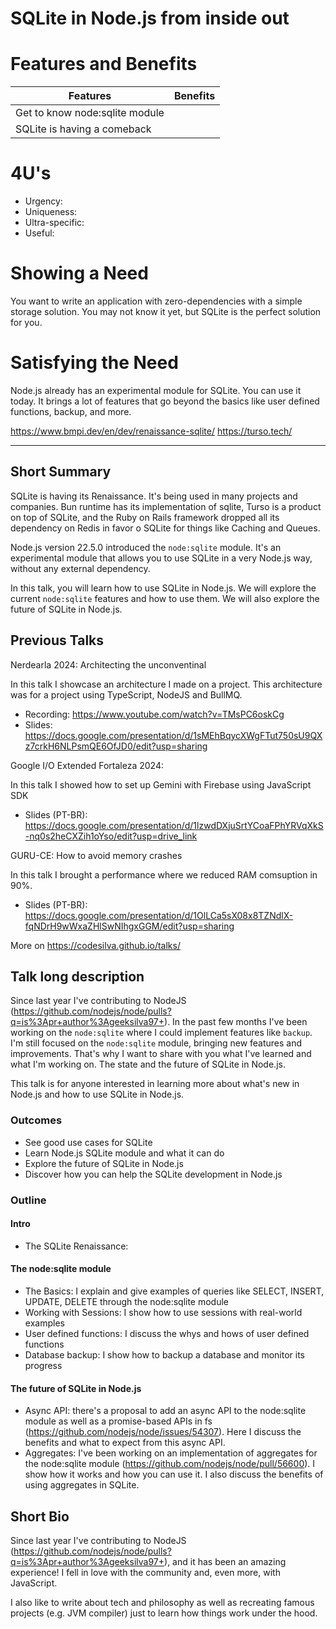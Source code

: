 # SQLite in Node.js from inside out

# Features and Benefits

| Features | Benefits |
| --- | --- |
| Get to know node:sqlite module | |
| SQLite is having a comeback | |

# 4U's

- Urgency: 
- Uniqueness: 
- Ultra-specific: 
- Useful: 

# Showing a Need

You want to write an application with zero-dependencies with a simple storage solution. You may not know it yet, but
SQLite is the perfect solution for you.

# Satisfying the Need

Node.js already has an experimental module for SQLite. You can use it today. It brings a lot of features that go beyond
the basics like user defined functions, backup, and more.


https://www.bmpi.dev/en/dev/renaissance-sqlite/
https://turso.tech/


---

## Short Summary

SQLite is having its Renaissance. It's being used in many projects and companies. Bun runtime has its implementation of
sqlite, Turso is a product on top of SQLite, and the Ruby on Rails framework dropped all its dependency on Redis in
favor o SQLite for things like Caching and Queues.

Node.js version 22.5.0 introduced the `node:sqlite` module. It's an experimental module that allows you to use SQLite in
a very Node.js way, without any external dependency.

In this talk, you will learn how to use SQLite in Node.js. We will explore the current `node:sqlite` features and how to
use them. We will also explore the future of SQLite in Node.js.

## Previous Talks

Nerdearla 2024: Architecting the unconventinal

In this talk I showcase an architecture I made on a project. This architecture was for a project using TypeScript, NodeJS and BullMQ.

  - Recording: https://www.youtube.com/watch?v=TMsPC6oskCg
  - Slides: https://docs.google.com/presentation/d/1sMEhBqycXWgFTut750sU9QXz7crkH6NLPsmQE6OfJD0/edit?usp=sharing

Google I/O Extended Fortaleza 2024: 

In this talk I showed how to set up Gemini with Firebase using JavaScript SDK

  - Slides (PT-BR): https://docs.google.com/presentation/d/1lzwdDXjuSrtYCoaFPhYRVqXkS-nq0s2heCXZih1oYso/edit?usp=drive_link

GURU-CE: How to avoid memory crashes

In this talk I brought a performance where we reduced RAM comsuption in 90%.


  - Slides (PT-BR): https://docs.google.com/presentation/d/1OlLCa5sX08x8TZNdlX-fqNDrH9wWxaZHlSwNIhgxGGM/edit?usp=sharing

More on https://codesilva.github.io/talks/

## Talk long description

Since last year I've contributing to NodeJS (https://github.com/nodejs/node/pulls?q=is%3Apr+author%3Ageeksilva97+). In
the past few months I've been working on the `node:sqlite` where I could implement features like `backup`. I'm still
focused on the `node:sqlite` module, bringing new features and improvements. That's why I want to share with you what
I've learned and what I'm working on. The state and the future of SQLite in Node.js.

This talk is for anyone interested in learning more about what's new in Node.js and how to use SQLite in Node.js.

### Outcomes

- See good use cases for SQLite
- Learn Node.js SQLite module and what it can do
- Explore the future of SQLite in Node.js
- Discover how you can help the SQLite development in Node.js

### Outline

#### Intro

- The SQLite Renaissance: 

#### The node:sqlite module

- The Basics: I explain and give examples of queries like SELECT, INSERT, UPDATE, DELETE through the node:sqlite module
- Working with Sessions: I show how to use sessions with real-world examples
- User defined functions: I discuss the whys and hows of user defined functions
- Database backup: I show how to backup a database and monitor its progress

#### The future of SQLite in Node.js

- Async API: there's a proposal to add an async API to the node:sqlite module as well as a promise-based APIs in fs (https://github.com/nodejs/node/issues/54307).
Here I discuss the benefits and what to expect from this async API.
- Aggregates: I've been working on an implementation of aggregates for the node:sqlite module (https://github.com/nodejs/node/pull/56600). I show how it works and
    how you can use it. I also discuss the benefits of using aggregates in SQLite.

## Short Bio

Since last year I've contributing to NodeJS (https://github.com/nodejs/node/pulls?q=is%3Apr+author%3Ageeksilva97+), and it has been an amazing experience! I fell in love with the community and, even more, with JavaScript.

I also like to write about tech and philosophy as well as recreating famous projects (e.g. JVM compiler) just to learn
how things work under the hood.
